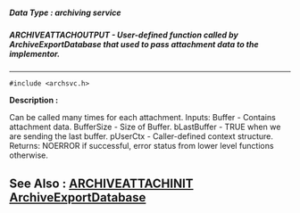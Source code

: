 ##### Data Type : archiving service
##### ARCHIVEATTACHOUTPUT - User-defined function called by ArchiveExportDatabase that used to pass attachment data to the implementor.
---
```
#include <archsvc.h>
```
**Description :**

Can be called many times for each attachment.
	Inputs:
	 Buffer - Contains attachment data.
	 BufferSize - Size of Buffer.
	 bLastBuffer - TRUE when we are sending the last buffer.
	 pUserCtx - Caller-defined context structure.
	Returns:
	 NOERROR if successful, error status from lower level functions 
otherwise.

**See Also :**
[ARCHIVEATTACHINIT](/reference/Data/ARCHIVEATTACHINIT)
[ArchiveExportDatabase](/reference/Func/ArchiveExportDatabase)
---
